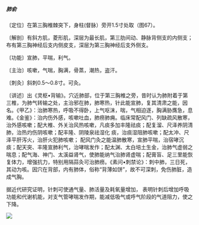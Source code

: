 ##### 肺俞

〔定位〕在第三胸椎棘突下，身柱(督脉）旁开1.5寸处取（图67）。

〔解剖〕有斜方肌，菱形肌，深层为最长肌，第三肋间动、静脉背侧支的内侧支；布有第三胸神经后支内侧皮支，深层为第三胸神经后支外侧支。

〔功能〕宣肺，平喘，利气。

〔主治〕咳嗽，气喘，胸满，骨蒸，潮热，盗汗。

〔刺灸〕斜刺0.5〜0.8寸。可灸。  

〔讲述〕出《灵枢•背输》。穴近肺部，位于第三胸椎之旁，昔时认为肺附着于第三椎，为肺气转输之处，主治邪在肺，肺寒热，针此能宣肺，复其清肃之能，因名。《甲乙》：治肺寒热，呼吸不得卧，上气呕沫，喘，气相迫逐，胸满胁膺急，息难。《金鉴》：治内伤外感，咳嗽吐血，肺痨肺痈。临床常配风门、列缺疏风散寒，治外感咳嗽；配大椎、外关治风热咳嗽，凡痰多加丰隆祛痰；配复溜、尺泽养阴清肺，治热灼伤阴咳嗽；配丰隆、阴陵泉祛湿化 痰，治痰湿阻肺咳嗽；配太冲、尺泽平肝泻火，治肝火犯肺咳嗽； 配风门灸之能温肺散寒，宣肺平喘，治宿哮沉痰；配天突、丰隆宣肺利气，治哮喘发作；配太渊、太白培土生金，治肺气虚弱之 喘息；配气海、神门、太溪益肾气，使肺能纳气治肺肾虚喘；配膏盲、足三里能恢复体力，增强抗力，特别用隔蒜灸可治肺痨。《素问•刺禁论》：刺中肺，三日死，其动为咳。因穴在背部，内有肺体，俗称“背薄如饼”，故不可深刺，免伤肺脏，造成气胸。

据近代研究证明，针刺可使通气量、肺活量及耗氧量增加， 表明针刺后增加呼吸功能和代谢机能，对支气管哮喘发作期，能减低吸气或呼气阶段的气道阻力，使之下降。

![](img/图67.jpg)
